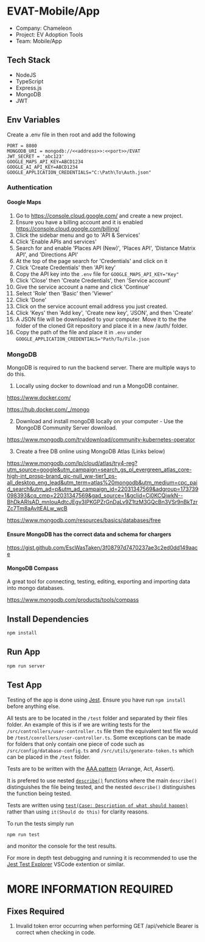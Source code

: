 # EVAT-Mobile/App
- Company: Chameleon
- Project: EV Adoption Tools
- Team: Mobile/App

## Tech Stack
- NodeJS
- TypeScript
- Express.js
- MongoDB
- JWT

## Env Variables

Create a .env file in then root and add the following

```
PORT = 8080
MONGODB_URI = mongodb://<<address>>:<<port>>/EVAT
JWT_SECRET = 'abc123'
GOOGLE_MAPS_API_KEY=ABCD1234
GOOGLE_AI_API_KEY=ABCD1234
GOOGLE_APPLICATION_CREDENTIALS="C:\Path\To\Auth.json"
```

### Authentication
#### Google Maps
1. Go to https://console.cloud.google.com/ and create a new project.
2. Ensure you have a billing account and it is enabled https://console.cloud.google.com/billing/
3. Click the sidebar menu and go to 'API & Services'
4. Click 'Enable APIs and services'
5. Search for and enable 'Places API (New)', 'Places API', 'Distance Matrix API', and 'Directions API'
6. At the top of the page search for 'Credentials' and click on it
7. Click 'Create Credentials' then 'API key'
8. Copy the API key into the `.env` file for `GOOGLE_MAPS_API_KEY="Key"`
9. Click 'Close' then 'Create Credentials', then 'Service account'
10. Give the service account a name and click 'Continue'
11. Select 'Role' then 'Basic' then 'Viewer'
12. Click 'Done'
13. Click on the service account email address you just created.
14. Click 'Keys' then 'Add key', 'Create new key', 'JSON', and then 'Create'
15. A JSON file will be downloaded to your computer. Move it to the the folder of the cloned Git repository and place it in a new /auth/ folder.
15. Copy the path of the file and place it in `.env` under `GOOGLE_APPLICATION_CREDENTIALS="Path/To/File.json`

### MongoDB
MongoDB is required to run the backend server. There are multiple ways to do this.

1. Locally using docker to download and run a MongoDB container.

https://www.docker.com/

https://hub.docker.com/_/mongo 

2. Download and install mongoDB locally on your computer - Use the MongoDB Community Server download.

https://www.mongodb.com/try/download/community-kubernetes-operator 

3. Create a free DB online using MongoDB Atlas (Links below)

https://www.mongodb.com/lp/cloud/atlas/try4-reg?utm_source=google&utm_campaign=search_gs_pl_evergreen_atlas_core-high-int_prosp-brand_gic-null_ww-tier1_ps-all_desktop_eng_lead&utm_term=atlas%20mongodb&utm_medium=cpc_paid_search&utm_ad=p&utm_ad_campaign_id=22031347569&adgroup=173739098393&cq_cmp=22031347569&gad_source=1&gclid=Cj0KCQjwkN--BhDkARIsAD_mnIouAdtcJEgv3IPKGPZrGnDaLv9Z1tzM3GQcBn3VSr9nBkTzrZc7Tm8aAvltEALw_wcB 

https://www.mongodb.com/resources/basics/databases/free 

#### Ensure MongoDB has the correct data and schema for chargers
https://gist.github.com/EscWasTaken/3f08797d7470237ae3c2ed0dd149aace

#### MongoDB Compass 
A great tool for connecting, testing, editing, exporting and importing data into mongo databases.

https://www.mongodb.com/products/tools/compass 

## Install Dependencies

```bash
npm install
```

## Run App

```bash
npm run server
```

## Test App
Testing of the app is done using [Jest](https://jestjs.io/).
Ensure you have run `npm install` before anything else.

All tests are to be located in the `/test` folder and separated by their files folder. An example of this is if we are writing tests for the `/src/controllers/user-controller.ts` file then the equivalent test file would be `/test/conrollers/user-controller.ts`. Some exceptions can be made for folders that only contain one piece of code such as `/src/config/database-config.ts` and `/src/utils/generate-token.ts` which can be placed in the `/test` folder.

Tests are to be written with the [AAA pattern](https://medium.com/@pjbgf/title-testing-code-ocd-and-the-aaa-pattern-df453975ab80) (Arrange, Act, Assert).

It is prefered to use nested [`describe()`](https://jestjs.io/docs/api#describename-fn) functions where the main `describe()` distinguishes the file being tested, and the nested `describe()` distinguishes the function being tested.

Tests are written using [`test(Case: Description of what should happen)`](https://jestjs.io/docs/api#testname-fn-timeout) rather than using `it(Should do this)` for clarity reasons.

To run the tests simply run
```bash
npm run test
```
and monitor the console for the test results.

For more in depth test debugging and running it is recommended to use the [Jest Test Explorer](https://marketplace.visualstudio.com/items?itemName=kavod-io.vscode-jest-test-adapter) VSCode extention or similar.

# MORE INFORMATION REQUIRED

## Fixes Required

1. Invalid token error occurring when performing GET /api/vehicle
Bearer is correct when checking in code.
